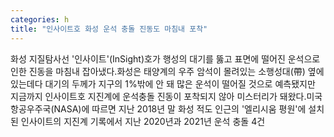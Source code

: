 ```yaml
---
categories: h
title: "인사이트호 화성 운석 충돌 진동도 마침내 포착"
---
```

화성 지질탐사선 &#39;인사이트&#39;(InSight)호가 행성의 대기를 뚫고 표면에 떨어진 운석으로 인한 진동을 마침내 잡아냈다.화성은 태양계의 우주 암석이 몰려있는 소행성대(帶) 옆에 있는데다 대기의 두께가 지구의 1%밖에 안 돼 많은 운석이 떨어질 것으로 예측됐지만 지금까지 인사이트호 지진계에 운석충돌 진동이 포착되지 않아 미스터리가 돼왔다.미국 항공우주국(NASA)에 따르면 지난 2018년 말 화성 적도 인근의 &#39;엘리시움 평원&#39;에 설치된 인사이트의 지진계 기록에서 지난 2020년과 2021년 운석 충돌 4건